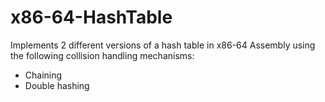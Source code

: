 # x86-64-HashTable
Implements 2 different versions of a hash table in x86-64 Assembly using the following collision handling mechanisms:

- Chaining
- Double hashing

